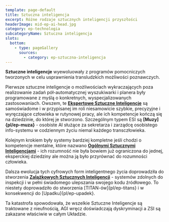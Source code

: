 ```yaml
---
template: page-default
title: Sztuczna inteligencja
excerpt: Różne rodzaje sztucznych inteligencji przyszłości
headerImage: mid-ep-ai-head.jpg
category: ep-technologia
subcategoryName: Sztuczna inteligencja
slots:
  bottom:
    - type: pageGallery
      sources:
        - category: ep-sztuczna-inteligencja
---
```

**Sztuczne inteligencje** wyewoluowały z programów pomocniczych tworzonych w celu usprawnienia transludzkich możliwości poznawczych.

Pierwsze sztuczne inteligencje o możliwościach wykraczających poza realizowanie zadań pół-automatycznej wyszukiwarki i planera były programowane z myślą o konkretnych, wyspecjalizowanych zastosowaniach. Owszem, te **[Ekspertowe Sztuczne Inteligencje](#)** są samoświadome i w przypisanej im roli niesamowicie szybkie, precyzyjne i wyręczające człowieka w rutynowej pracy, ale ich kompetencje kończą się na dziedzinie, do której je stworzono. Szczególnym typem ESI są **[Muzy]{pl/ep-muza}** - osobiste AI służące za sekretarza i zarządcę osobistego info-systemu w codziennym życiu niemal każdego transczłowieka.

Kolejnym krokiem były systemy bardziej kompletne jeśli chodzi o kompetencje mentalne, które nazwano **[Ogólnymi Sztucznymi Inteligencjami](#)** - ich rozumność nie była bowiem już ograniczona do jednej, eksperckiej dziedziny ale można ją było przyrównać do rozumności człowieka.

Dalsza ewolucja tych cyfrowych form inteligentnego życia doprowadziła do stworzenia **[Zalążkowych Sztucznych Inteligencji](#)** - systemów zdolnych do inspekcji i w pełni świadomego ulepszania swojego kodu źródłowego. To niestety doprowadziło do stworzenia [TITAN-ów]{pl/ep-titans} i w konsekwencji do [Upadku]{pl/ep-upadek}.

Ta katastrofa spowodowała, że wszelkie Sztuczne Inteligencje są traktowane z nieufnością, AGI wręcz doświadczają dyskryminacji a ZSI są zakazane właściwie w całym Układzie.
